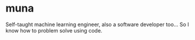 # muna
Self-taught machine learning engineer, also a software developer too... So I know how to problem solve using code.

